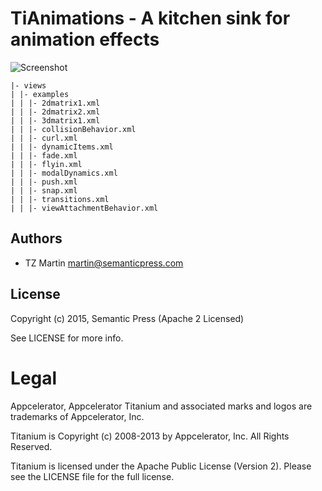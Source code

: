 # TiAnimations - A kitchen sink for animation effects

![Screenshot](https://monosnap.com/file/cQkc0OrHaWNWA7GHUiD05VPoFb3Arl.png)

```
|- views
| |- examples
| | |- 2dmatrix1.xml
| | |- 2dmatrix2.xml
| | |- 3dmatrix1.xml
| | |- collisionBehavior.xml
| | |- curl.xml
| | |- dynamicItems.xml
| | |- fade.xml
| | |- flyin.xml
| | |- modalDynamics.xml
| | |- push.xml
| | |- snap.xml
| | |- transitions.xml
| | |- viewAttachmentBehavior.xml

```

## Authors

- TZ Martin <martin@semanticpress.com>

## License

Copyright (c) 2015, Semantic Press (Apache 2 Licensed)

See LICENSE for more info.

# Legal

Appcelerator, Appcelerator Titanium and associated marks and logos are 
trademarks of Appcelerator, Inc. 

Titanium is Copyright (c) 2008-2013 by Appcelerator, Inc. All Rights Reserved.

Titanium is licensed under the Apache Public License (Version 2). Please
see the LICENSE file for the full license.